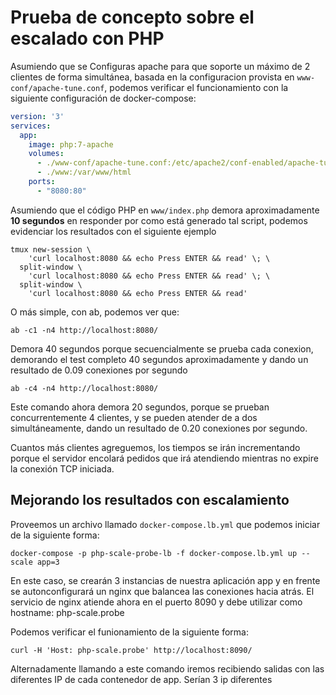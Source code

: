# Prueba de concepto sobre el escalado con PHP

Asumiendo que se Configuras apache para que soporte un máximo de 2 clientes de
forma simultánea, basada en la configuracion provista en
`www-conf/apache-tune.conf`, podemos verificar el funcionamiento con la
siguiente configuración de docker-compose:

```yml
version: '3'
services:
  app:
    image: php:7-apache
    volumes:
      - ./www-conf/apache-tune.conf:/etc/apache2/conf-enabled/apache-tune.conf
      - ./www:/var/www/html
    ports:
      - "8080:80"
```
Asumiendo que el código PHP en `www/index.php` demora aproximadamente **10
segundos** en responder por como está generado tal script, podemos evidenciar
los resultados con el siguiente ejemplo

```
tmux new-session \
    'curl localhost:8080 && echo Press ENTER && read' \; \
  split-window \
    'curl localhost:8080 && echo Press ENTER && read' \; \
  split-window \
    'curl localhost:8080 && echo Press ENTER && read'
```

O más simple, con ab, podemos ver que:

```
ab -c1 -n4 http://localhost:8080/ 
```

Demora 40 segundos porque secuencialmente se prueba cada conexion, demorando el
test completo 40 segundos aproximadamente y dando un resultado de 0.09
conexiones por segundo

```
ab -c4 -n4 http://localhost:8080/
```

Este comando ahora demora 20 segundos, porque se prueban concurrentemente 4
clientes, y se pueden atender de a dos simultáneamente, dando un resultado de
0.20 conexiones por segundo.

Cuantos más clientes agreguemos, los tiempos se irán incrementando porque el
servidor encolará pedidos que irá atendiendo mientras no expire la conexión TCP
iniciada.

## Mejorando los resultados con escalamiento

Proveemos un archivo llamado `docker-compose.lb.yml` que podemos iniciar de la
siguiente forma:

```
docker-compose -p php-scale-probe-lb -f docker-compose.lb.yml up --scale app=3
```

En este caso, se crearán 3 instancias de nuestra aplicación app y en frente se
autonconfigurará un nginx que balancea las conexiones hacia atrás. El servicio
de nginx atiende ahora en el puerto 8090 y debe utilizar como 
hostname: php-scale.probe

Podemos verificar el funionamiento de la siguiente forma:

```
curl -H 'Host: php-scale.probe' http://localhost:8090/
```

Alternadamente llamando a este comando iremos recibiendo salidas con las
diferentes IP de cada contenedor de app. Serían 3 ip diferentes


